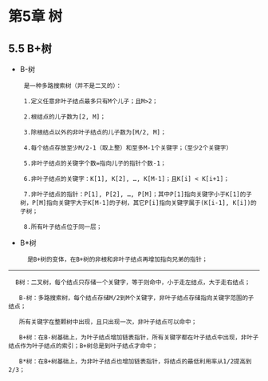 # 第5章 树

## 5.5 B+树

* B-树
       
       是一种多路搜索树（并不是二叉的）：

       1.定义任意非叶子结点最多只有M个儿子；且M>2；

       2.根结点的儿子数为[2, M]；

       3.除根结点以外的非叶子结点的儿子数为[M/2, M]；

       4.每个结点存放至少M/2-1（取上整）和至多M-1个关键字；（至少2个关键字）

       5.非叶子结点的关键字个数=指向儿子的指针个数-1；

       6.非叶子结点的关键字：K[1], K[2], …, K[M-1]；且K[i] < K[i+1]；

       7.非叶子结点的指针：P[1], P[2], …, P[M]；其中P[1]指向关键字小于K[1]的子树，P[M]指向关键字大于K[M-1]的子树，其它P[i]指向关键字属于(K[i-1], K[i])的子树；

       8.所有叶子结点位于同一层；
       
* B*树
    
        是B+树的变体，在B+树的非根和非叶子结点再增加指向兄弟的指针；
        
---
      B树：二叉树，每个结点只存储一个关键字，等于则命中，小于走左结点，大于走右结点；

       B-树：多路搜索树，每个结点存储M/2到M个关键字，非叶子结点存储指向关键字范围的子结点；

       所有关键字在整颗树中出现，且只出现一次，非叶子结点可以命中；

       B+树：在B-树基础上，为叶子结点增加链表指针，所有关键字都在叶子结点中出现，非叶子结点作为叶子结点的索引；B+树总是到叶子结点才命中；

       B*树：在B+树基础上，为非叶子结点也增加链表指针，将结点的最低利用率从1/2提高到2/3；

